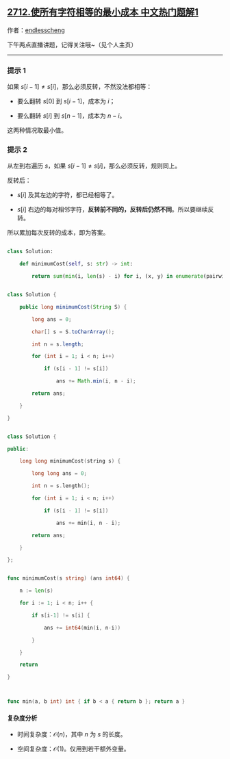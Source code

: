 ## [2712.使所有字符相等的最小成本 中文热门题解1](https://leetcode.cn/problems/minimum-cost-to-make-all-characters-equal/solutions/100000/yi-ci-bian-li-jian-ji-xie-fa-pythonjavac-aut0)

作者：[endlesscheng](https://leetcode.cn/u/endlesscheng)

下午两点直播讲题，记得关注哦~（见个人主页）

---

### 提示 1

如果 $s[i-1]\ne s[i]$，那么必须反转，不然没法都相等：

- 要么翻转 $s[0]$ 到 $s[i-1]$，成本为 $i$；
- 要么翻转 $s[i]$ 到 $s[n-1]$，成本为 $n-i$。

这两种情况取最小值。

### 提示 2

从左到右遍历 $s$，如果 $s[i-1]\ne s[i]$，那么必须反转，规则同上。

反转后：

- $s[i]$ 及其左边的字符，都已经相等了。
- $s[i]$ 右边的每对相邻字符，**反转前不同的，反转后仍然不同**。所以要继续反转。

所以累加每次反转的成本，即为答案。

```py [sol-Python3]
class Solution:
    def minimumCost(self, s: str) -> int:
        return sum(min(i, len(s) - i) for i, (x, y) in enumerate(pairwise(s), 1) if x != y)
```

```java [sol-Java]
class Solution {
    public long minimumCost(String S) {
        long ans = 0;
        char[] s = S.toCharArray();
        int n = s.length;
        for (int i = 1; i < n; i++)
            if (s[i - 1] != s[i])
                ans += Math.min(i, n - i);
        return ans;
    }
}
```

```cpp [sol-C++]
class Solution {
public:
    long long minimumCost(string s) {
        long long ans = 0;
        int n = s.length();
        for (int i = 1; i < n; i++)
            if (s[i - 1] != s[i])
                ans += min(i, n - i);
        return ans;
    }
};
```

```go [sol-Go]
func minimumCost(s string) (ans int64) {
	n := len(s)
	for i := 1; i < n; i++ {
		if s[i-1] != s[i] {
			ans += int64(min(i, n-i))
		}
	}
	return
}

func min(a, b int) int { if b < a { return b }; return a }
```

#### 复杂度分析

- 时间复杂度：$\mathcal{O}(n)$，其中 $n$ 为 $s$ 的长度。
- 空间复杂度：$\mathcal{O}(1)$。仅用到若干额外变量。
